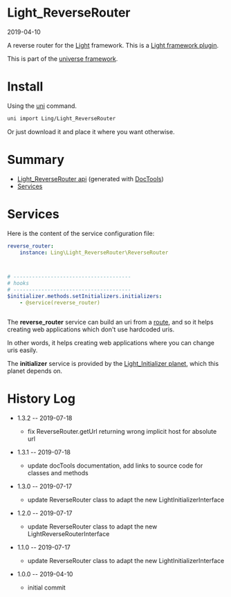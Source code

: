 Light_ReverseRouter
===========
2019-04-10



A reverse router for the [Light](https://github.com/lingtalfi/Light) framework.
This is a [Light framework plugin](https://github.com/lingtalfi/Light/blob/master/doc/pages/plugin.md).



This is part of the [universe framework](https://github.com/karayabin/universe-snapshot).


Install
==========
Using the [uni](https://github.com/lingtalfi/universe-naive-importer) command.
```bash
uni import Ling/Light_ReverseRouter
```

Or just download it and place it where you want otherwise.






Summary
===========
- [Light_ReverseRouter api](https://github.com/lingtalfi/Light_ReverseRouter/blob/master/doc/api/Ling/Light_ReverseRouter.md) (generated with [DocTools](https://github.com/lingtalfi/DocTools))
- [Services](#services)





Services
=========

Here is the content of the service configuration file:

```yaml
reverse_router:
    instance: Ling\Light_ReverseRouter\ReverseRouter



# --------------------------------------
# hooks
# --------------------------------------
$initializer.methods.setInitializers.initializers:
    - @service(reverse_router)



```

The **reverse_router** service can build an uri from a [route](https://github.com/lingtalfi/Light/blob/master/doc/pages/route.md),
and so it helps creating web applications which don't use hardcoded uris.

In other words, it helps creating web applications where you can change uris easily. 


The **initializer** service is provided by the [Light_Initializer planet](https://github.com/lingtalfi/Light_Initializer), which this planet depends on.






History Log
=============
    
- 1.3.2 -- 2019-07-18

    - fix ReverseRouter.getUrl returning wrong implicit host for absolute url
    
- 1.3.1 -- 2019-07-18

    - update docTools documentation, add links to source code for classes and methods
        
- 1.3.0 -- 2019-07-17

    - update ReverseRouter class to adapt the new  LightInitializerInterface
    
- 1.2.0 -- 2019-07-17

    - update ReverseRouter class to adapt the new LightReverseRouterInterface
    
- 1.1.0 -- 2019-07-17

    - update ReverseRouter class to adapt the new  LightInitializerInterface
    
- 1.0.0 -- 2019-04-10

    - initial commit